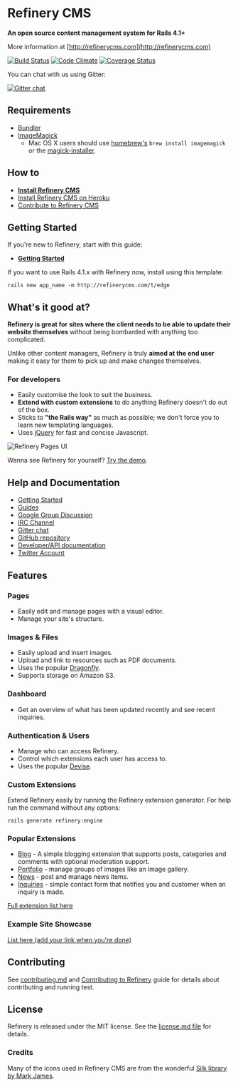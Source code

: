 # Refinery CMS

__An open source content management system for Rails 4.1+__

More information at [http://refinerycms.com](http://refinerycms.com)

[![Build Status](https://travis-ci.org/refinery/refinerycms.svg?branch=master)](https://travis-ci.org/refinery/refinerycms)  [![Code Climate](https://codeclimate.com/github/refinery/refinerycms.svg)](https://codeclimate.com/github/refinery/refinerycms)  [![Coverage Status](https://img.shields.io/coveralls/refinery/refinerycms.svg)](https://coveralls.io/r/refinery/refinerycms?branch=master)

You can chat with us using Gitter:

[![Gitter chat](https://badges.gitter.im/refinery/refinerycms.svg)](https://gitter.im/refinery/refinerycms)

## Requirements

* [Bundler](http://gembundler.com)
* [ImageMagick](http://www.imagemagick.org/script/install-source.php)
  * Mac OS X users should use [homebrew's](https://github.com/mxcl/homebrew/wiki/installation) `brew install imagemagick` or the [magick-installer](https://github.com/maddox/magick-installer).

## How to

* __[Install Refinery CMS](http://refinerycms.com/download)__
* [Install Refinery CMS on Heroku](http://refinerycms.com/guides/heroku)
* [Contribute to Refinery CMS](readme.md#contributing)

## Getting Started

If you're new to Refinery, start with this guide:

* __[Getting Started](http://refinerycms.com/guides/getting-started)__

If you want to use Rails 4.1.x with Refinery now, install using this template:

    rails new app_name -m http://refinerycms.com/t/edge

## What's it good at?

__Refinery is great for sites where the client needs to be able to update their website themselves__ without being bombarded with anything too complicated.

Unlike other content managers, Refinery is truly __aimed at the end user__ making it easy for them to pick up and make changes themselves.

### For developers

* Easily customise the look to suit the business.
* __Extend with custom extensions__ to do anything Refinery doesn't do out of the box.
* Sticks to __"the Rails way"__ as much as possible; we don't force you to learn new templating languages.
* Uses [jQuery](http://jquery.com/) for fast and concise Javascript.

![Refinery Pages UI](http://refinerycms.com/system/images/0000/0576/dashboard.png)

Wanna see Refinery for yourself? [Try the demo](http://demo.refinerycms.com/refinery).

## Help and Documentation

* [Getting Started](http://refinerycms.com/guides/getting-started)
* [Guides](http://refinerycms.com/guides)
* [Google Group Discussion](http://group.refinerycms.org)
* [IRC Channel](http://refinerycms.com/guides/how-to-get-help#irc-channel)
* [Gitter chat](https://gitter.im/refinery/refinerycms)
* [GitHub repository](https://github.com/refinery/refinerycms)
* [Developer/API documentation](http://rubydoc.info/github/refinery/refinerycms)
* [Twitter Account](https://twitter.com/refinerycms)

## Features

### Pages

* Easily edit and manage pages with a visual editor.
* Manage your site's structure.

### Images & Files

* Easily upload and insert images.
* Upload and link to resources such as PDF documents.
* Uses the popular [Dragonfly](https://github.com/markevans/dragonfly).
* Supports storage on Amazon S3.

### Dashboard

* Get an overview of what has been updated recently and see recent inquiries.

### Authentication & Users

* Manage who can access Refinery.
* Control which extensions each user has access to.
* Uses the popular [Devise](https://github.com/plataformatec/devise).

### Custom Extensions

Extend Refinery easily by running the Refinery extension generator.
For help run the command without any options:

    rails generate refinery:engine

### Popular Extensions

* [Blog](https://github.com/refinery/refinerycms-blog) - A simple blogging extension that supports posts, categories and comments with optional moderation support.
* [Portfolio](https://github.com/refinery/refinerycms-portfolio) - manage groups of images like an image gallery.
* [News](https://github.com/refinery/refinerycms-news) - post and manage news items.
* [Inquiries](https://github.com/refinery/refinerycms-inquiries) - simple contact form that notifies you and customer when an inquiry is made.

[Full extension list here](http://refinerycms.com/engines)

### Example Site Showcase

[List here (add your link when you're done)](https://github.com/refinery/refinerycms/wiki/Example-Site-Showcase)

## Contributing

See [contributing.md](contributing.md)
and [Contributing to Refinery](http://refinerycms.com/guides/contributing-to-refinery)
guide for details about contributing and running test.

## License

Refinery is released under the MIT license. See the [license.md file](license.md#readme) for details.

### Credits

Many of the icons used in Refinery CMS are from the wonderful [Silk library by Mark James](http://www.famfamfam.com/lab/icons/silk/).
